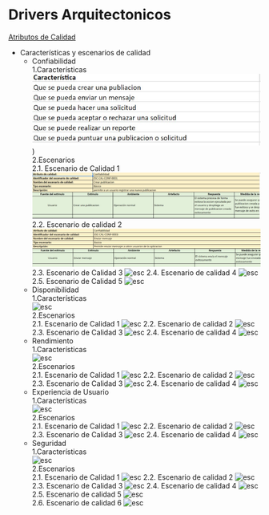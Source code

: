 # Drivers Arquitectonicos


[Atributos de Calidad](https://docs.google.com/spreadsheets/d/19BZnZ8DsE1SvXHnfAUn8dCnYpQEulEgI/edit#gid=1357460348)

  - Características y escenarios de calidad
	- Confiabilidad
			<br>
			1.Características
			<br>
			![esc](imagenes/atributos/confiabilidad/caracteristics.jpg))<br>
			2.Escenarios<br>
				2.1. Escenario de Calidad 1
				![esc](imagenes/atributos/confiabilidad/escenario1.jpg)
				2.2. Escenario de calidad 2
				![esc](imagenes/atributos/confiabilidad/escenario2.jpg)
				2.3. Escenario de Calidad 3
				![esc](Images/Atributos-Calidad/Confiabilidad/EsBaConfiabilidad3.png)
				2.4. Escenario de calidad 4
				![esc](Images/Atributos-Calidad/Confiabilidad/EsBaConfiabilidad4.png)
				2.5. Escenario de Calidad 5
				![esc](Images/Atributos-Calidad/Confiabilidad/EsBaConfiabilidad5.png)
	- Disponibilidad
			<br>
			1.Características
			<br>
			![esc](Images/Atributos-Calidad/Disponibilidad/CaracterisiticasDisponibilidad.png)<br>
			2.Escenarios<br>
				2.1. Escenario de Calidad 1
					![esc](Images/Atributos-Calidad/Disponibilidad/EsBaDisponibilidad1.png)
				2.2. Escenario de calidad 2
					![esc](Images/Atributos-Calidad/Disponibilidad/EsBaDisponibilidad2.png)
				2.3. Escenario de Calidad 3
					![esc](Images/Atributos-Calidad/Disponibilidad/EsBaDisponibilidad3.png)
				2.4. Escenario de calidad 4
					![esc](Images/Atributos-Calidad/Disponibilidad/EsBaDisponibilidad4.png)
	- Rendimiento
			<br>
			1.Características
			<br>
			![esc](Images/Atributos-Calidad/Rendimiento/CaractersiticasRendimiento.png)<br>
			2.Escenarios<br>
				2.1. Escenario de Calidad 1
					![esc](Images/Atributos-Calidad/Rendimiento/EsBaRendimiento1.png)
				2.2. Escenario de calidad 2
					![esc](Images/Atributos-Calidad/Rendimiento/EsBaRendimiento2.png)
				2.3. Escenario de Calidad 3
					![esc](Images/Atributos-Calidad/Rendimiento/EsBaRendimiento3.png)
				2.4. Escenario de calidad 4
					![esc](Images/Atributos-Calidad/Rendimiento/EsBaRendimiento4.png)
	- Experiencia de Usuario
			<br>
			1.Características
			<br>
			![esc](Images/Atributos-Calidad/Ux/CaracterisitcasUx.png)
			<br>
			2.Escenarios<br>
				2.1. Escenario de Calidad 1
					![esc](Images/Atributos-Calidad/Ux/EsBaUx1.png)
				2.2. Escenario de calidad 2
					![esc](Images/Atributos-Calidad/Ux/EsBaUx2.png)
				2.3. Escenario de Calidad 3
					![esc](Images/Atributos-Calidad/Ux/EsBaUx3.png)
				2.4. Escenario de calidad 4
					![esc](Images/Atributos-Calidad/Ux/EsBaUx4.png)		
	- Seguridad
			<br>
			1.Características
			<br>
			![esc](Images/Atributos-Calidad/Seguridad/CaracterisitcasSeguridad.png)
			<br>
			2.Escenarios<br>
				2.1. Escenario de Calidad 1
					![esc](Images/Atributos-Calidad/Seguridad/EsBaSeguridad1.png)
				2.2. Escenario de calidad 2
					![esc](Images/Atributos-Calidad/Seguridad/EsBaSeguridad2.png)
				2.3. Escenario de Calidad 3
					![esc](Images/Atributos-Calidad/Seguridad/EsBaSeguridad3.png)
				2.4. Escenario de calidad 4
					![esc](Images/Atributos-Calidad/Seguridad/EsBaSeguridad4.png)	
				2.5. Escenario de calidad 5
					![esc](Images/Atributos-Calidad/Seguridad/EsBaSeguridad5.png)		
				2.6. Escenario de calidad 6
					![esc](Images/Atributos-Calidad/Seguridad/EsBaSeguridad6.png)
